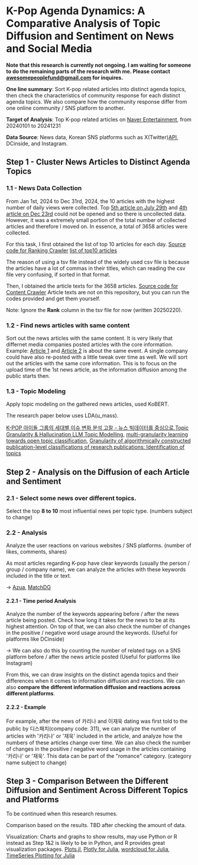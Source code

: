 # K-Pop Agenda Dynamics: A Comparative Analysis of Topic Diffusion and Sentiment on News and Social Media

**Note that this research is currently not ongoing. I am waiting for someone to do the remaining parts of the research with me. Please contact awesomepeoplefund@gmail.com for inquires.**

**One line summary**: Sort K-pop related articles into distinct agenda topics, then check the characteristics of community response for each distinct agenda topics. We also compare how the community response differ from one online community / SNS platform to another.

**Target of Analysis**: Top K-pop related articles on [Naver Entertainment](https://m.entertain.naver.com/series?tab=subject&categoryId=ALL), from 20240101 to 20241231

**Data Source**: News data, Korean SNS platforms such as X(Twitter)[API](https://developer.x.com/en/docs/x-api), DCinside, and Instagram.

## Step 1 - Cluster News Articles to Distinct Agenda Topics

### 1.1 - News Data Collection

From Jan 1st, 2024 to Dec 31rd, 2024, the 10 articles with the highest number of daily views were collected. Top [5th article on July 29th](https://m.entertain.naver.com/ranking/article/144/0000978581) and [4th article on Dec 23rd](https://m.entertain.naver.com/ranking/article/312/0000693987) could not be opened and so there is uncollected data. However, it was a extremely small portion of the total number of collected articles and therefore I moved on. In essence, a total of 3658 articles were collected.

For this task, I first obtained the list of top 10 articles for each day.
[Source code for Ranking Crawler](https://github.com/LoveLow-Global/kpop-agenda-sentiment/blob/main/Step1/Step1-1/ranking_crawler.ipynb)
[list of top10 articles](https://github.com/LoveLow-Global/kpop-agenda-sentiment/blob/main/Step1/metadata.tsv)

The reason of using a tsv file instead of the widely used csv file is because the articles have a lot of commas in their titles, which can reading the csv file very confusing, if sorted in that format.

Then, I obtained the article texts for the 3658 articles.
[Source code for Content Crawler](https://github.com/LoveLow-Global/kpop-agenda-sentiment/blob/main/Step1/Step1-1/content_crawler.ipynb)
Article texts are not on this repository, but you can run the codes provided and get them yourself.

Note: Ignore the **Rank** column in the tsv file for now (written 20250220).

### 1.2 - Find news articles with same content

Sort out the news articles with the same content. It is very likely that differnet media companies posted articles with the core information. Example: [Article 1](https://m.entertain.naver.com/ranking/article/382/0001097705) and [Article 2](https://m.entertain.naver.com/ranking/article/312/0000643408) is about the same event. A single company could have also re-posted with a little tweak over time as well. We will sort out the articles with the same core information. This is to focus on the upload time of the 1st news article, as the information diffusion among the public starts then.

### 1.3 - Topic Modeling

Apply topic modeling on the gathered news articles, used KoBERT.

The research paper below uses LDA(u_mass).

[K-POP 아이돌 그룹의 세대별 이슈 변화 분석 고찰 - 뉴스 빅데이터를 중심으로](https://www-dbpia-co-kr-ssl.access.yonsei.ac.kr/journal/articleDetail?nodeId=NODE11889791),[Topic Granularity & Hallucination LLM Topic Modelling](https://arxiv-org.access.yonsei.ac.kr/abs/2405.00611), 
[multi-granularity learning towards open topic classification](https://www-sciencedirect-com-ssl.access.yonsei.ac.kr/science/article/pii/S0020025521011555), [Granularity of algorithmically constructed publication-level classifications of research publications: Identification of topics](https://arxiv-org.access.yonsei.ac.kr/abs/1801.02466)

## Step 2 - Analysis on the Diffusion of each Article and Sentiment

### 2.1 - Select some news over different topics.

Select the top **8 to 10** most influential news per topic type. (numbers subject to change)

### 2.2 - Analysis

Analyze the user reactions on various websites / SNS platforms. (number of likes, comments, shares)

As most articles regarding K-pop have clear keywords (usually the person / group / company name), we can analyze the articles with these keywords included in the title or text.

$\to$ [Azua](https://github.com/microsoft/project-azua/), [MatchDG](https://www.microsoft.com/en-us/research/publication/domain-generalization-using-causal-matching/)

#### 2.2.1 - Time period Analysis

Analyze the number of the keywords appearing before / after the news article being posted. Check how long it takes for the news to be at its highest attention. On top of that, we can also check the number of changes in the positive / negative word usage around the keywords. (Useful for platforms like DCinside)

$\to$ We can also do this by counting the number of related tags on a SNS platform before / after the news article posted (Useful for platforms like Instagram)

From this, we can draw insights on the distinct agenda topics and their differences when it comes to information diffusion and reactions. We can also **compare the different information diffusion and reactions across different platforms**.

#### 2.2.2 - Example

For example, after the news of 카리나 and 이재욱 dating was first told to the public by 디스패치(company code: 311), we can analyze the number of articles with '카리나' or '재욱' included in the article, and analyze how the numbers of these articles change over time. We can also check the number of changes in the positive / negative word usage in the articles containing '카리나' or '재욱'. This data can be part of the "romance" category. (category name subject to change)

## Step 3 - Comparison Between the Different Diffusion and Sentiment Across Different Topics and Platforms

To be continued when this research resumes.

Comparison based on the results. TBD after checking the amount of data.

Visualization: Charts and graphs to show results, may use Python or R instead as Step 1&2 is likely to be in Python, and R provides great visualization packages. [Plots.jl](https://docs.juliaplots.org/stable/), [Plotly for Julia](https://plotly.com/julia/), [wordcloud for Julia](https://github.com/guo-yong-zhi/WordCloud.jl), [TimeSeries Plotting for Julia](https://juliastats.org/TimeSeries.jl/latest/plotting/)
